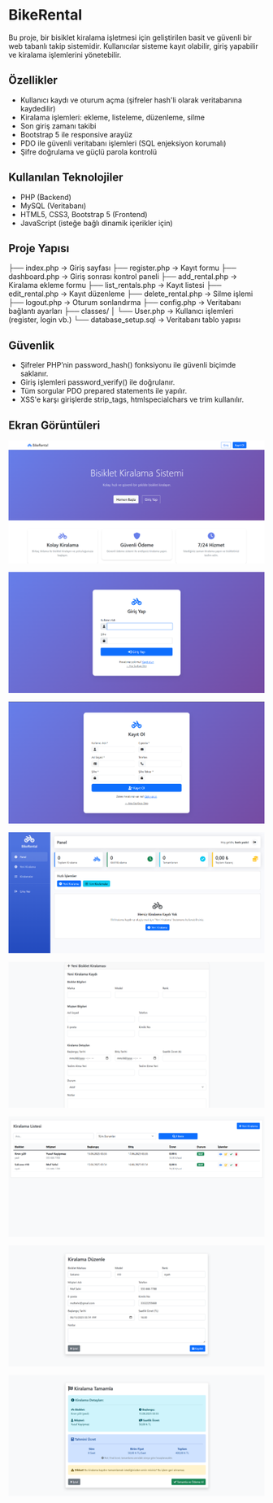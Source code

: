 # BikeRental

Bu proje, bir bisiklet kiralama işletmesi için geliştirilen basit ve güvenli bir web tabanlı takip sistemidir. Kullanıcılar sisteme kayıt olabilir, giriş yapabilir ve kiralama işlemlerini yönetebilir.


##  Özellikler

-  Kullanıcı kaydı ve oturum açma (şifreler hash'li olarak veritabanına kaydedilir)
-  Kiralama işlemleri: ekleme, listeleme, düzenleme, silme
-  Son giriş zamanı takibi
-  Bootstrap 5 ile responsive arayüz
-  PDO ile güvenli veritabanı işlemleri (SQL enjeksiyon korumalı)
-  Şifre doğrulama ve güçlü parola kontrolü


##  Kullanılan Teknolojiler

- PHP (Backend)
- MySQL (Veritabanı)
- HTML5, CSS3, Bootstrap 5 (Frontend)
- JavaScript (isteğe bağlı dinamik içerikler için)


##  Proje Yapısı

├── index.php → Giriş sayfası
├── register.php → Kayıt formu
├── dashboard.php → Giriş sonrası kontrol paneli
├── add_rental.php → Kiralama ekleme formu
├── list_rentals.php → Kayıt listesi
├── edit_rental.php → Kayıt düzenleme
├── delete_rental.php → Silme işlemi
├── logout.php → Oturum sonlandırma
├── config.php → Veritabanı bağlantı ayarları
├── classes/
│ └── User.php → Kullanıcı işlemleri (register, login vb.)
└── database_setup.sql → Veritabanı tablo yapısı


##  Güvenlik

- Şifreler PHP’nin password_hash() fonksiyonu ile güvenli biçimde saklanır.
- Giriş işlemleri password_verify() ile doğrulanır.
- Tüm sorgular PDO prepared statements ile yapılır.
- XSS'e karşı girişlerde strip_tags, htmlspecialchars ve trim kullanılır.



## Ekran Görüntüleri
![AnaSayfa](img/anasayfa.png)

![Giris_Ekrani](img/giris.png)

![Kayit_Ekrani](img/kayit.png)

![Panel](img/panel.png)

![Yeni_Kiralama](img/yeni_kiralama.png)

![Kiralama_Listesi](img/kiralama_listesi.png)

![Kiralama_Duzenle](img/kiralama_duzenle.png)

![Kiralama_Tamamla](img/kiralama_tamamla.png)
